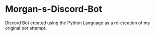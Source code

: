 # Morgan-s-Discord-Bot
Discord Bot created using the Python Language as a re-creation of my original bot attempt.
